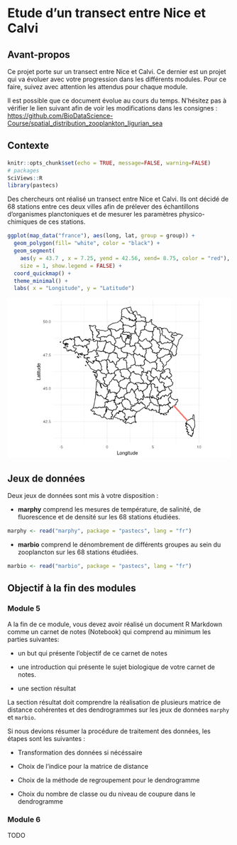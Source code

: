 Etude d’un transect entre Nice et Calvi
================

## Avant-propos

Ce projet porte sur un transect entre Nice et Calvi. Ce dernier est un
projet qui va évoluer avec votre progression dans les différents
modules. Pour ce faire, suivez avec attention les attendus pour chaque
module.

Il est possible que ce document évolue au cours du temps. N’hésitez pas
à vérifier le lien suivant afin de voir les modifications dans les
consignes :
<https://github.com/BioDataScience-Course/spatial_distribution_zooplankton_ligurian_sea>

## Contexte

``` r
knitr::opts_chunk$set(echo = TRUE, message=FALSE, warning=FALSE)
# packages
SciViews::R
library(pastecs)
```

Des chercheurs ont réalisé un transect entre Nice et Calvi. Ils ont
décidé de 68 stations entre ces deux villes afin de prélever des
échantillons d’organismes planctoniques et de mesurer les paramètres
physico-chimiques de ces stations.

``` r
ggplot(map_data("france"), aes(long, lat, group = group)) +
  geom_polygon(fill= "white", color = "black") +
  geom_segment(
    aes(y = 43.7 , x = 7.25, yend = 42.56, xend= 8.75, color = "red"), 
    size = 1, show.legend = FALSE) +
  coord_quickmap() +
  theme_minimal() +
  labs( x = "Longitude", y = "Latitude")
```

![](README_files/figure-gfm/unnamed-chunk-1-1.png)<!-- -->

## Jeux de données

Deux jeux de données sont mis à votre disposition :

  - **marphy** comprend les mesures de température, de salinité, de
    fluorescence et de densité sur les 68 stations étudiées.

<!-- end list -->

``` r
marphy <- read("marphy", package = "pastecs", lang = "fr")
```

  - **marbio** comprend le dénombrement de différents groupes au sein du
    zooplancton sur les 68 stations étudiées.

<!-- end list -->

``` r
marbio <- read("marbio", package = "pastecs", lang = "fr")
```

## Objectif à la fin des modules

### Module 5

A la fin de ce module, vous devez avoir réalisé un document R Markdown
comme un carnet de notes (Notebook) qui comprend au minimum les parties
suivantes:

  - un but qui présente l’objectif de ce carnet de notes

  - une introduction qui présente le sujet biologique de votre carnet de
    notes.

  - une section résultat

La section résultat doit comprendre la réalisation de plusieurs matrice
de distance cohérentes et des dendrogrammes sur les jeux de données
`marphy` et `marbio`.

Si nous devions résumer la procédure de traitement des données, les
étapes sont les suivantes :

  - Transformation des données si nécéssaire

  - Choix de l’indice pour la matrice de distance

  - Choix de la méthode de regroupement pour le dendrogramme

  - Choix du nombre de classe ou du niveau de coupure dans le
    dendrogramme

### Module 6

TODO

